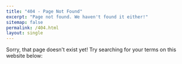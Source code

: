 ```yaml
---
title: "404 - Page Not Found"
excerpt: "Page not found. We haven't found it either!"
sitemap: false
permalink: /404.html
layout: single
---
```


Sorry, that page doesn't exist yet!  Try searching for your terms on this website below:

<script>
  var GOOG_FIXURL_LANG = 'en';
  var GOOG_FIXURL_SITE = '{{ site.url }}'
</script>
<script src="https://linkhelp.clients.google.com/tbproxy/lh/wm/fixurl.js">
</script>
